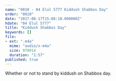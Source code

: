 ```yaml
---
name: "0010 - 04 Elul 5777 Kiddush Shabbos Day"
order: "0010"
date: "2017-08-17T15:08:10.000000Z"
hdate: "04 Elul 5777"
title: "Kiddush Shabbos Day"
keywords: []
file:
- ext: ".m4a"
  mime: "audio/x-m4a"
  size: 978914
  duration: "1:57"
published: true
---
```

Whether or not to stand by kiddush on Shabbos day.
